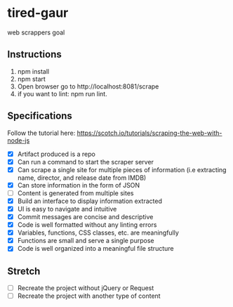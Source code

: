# tired-gaur
web scrappers goal

## Instructions

1. npm install
2. npm start
3. Open browser go to http://localhost:8081/scrape
4. if you want to lint: npm run lint.


## Specifications

Follow the tutorial here:  https://scotch.io/tutorials/scraping-the-web-with-node-js

- [x] Artifact produced is a repo
- [x] Can run a command to start the scraper server
- [x] Can scrape a single site for multiple pieces of information (i.e extracting name, director, and release date from IMDB)
- [x] Can store information in the form of JSON
- [ ] Content is generated from multiple sites
- [x] Build an interface to display information extracted
- [x] UI is easy to navigate and intuitive
- [x] Commit messages are concise and descriptive
- [x] Code is well formatted without any linting errors
- [x] Variables, functions, CSS classes, etc. are meaningfully
- [x] Functions are small and serve a single purpose
- [x] Code is well organized into a meaningful file structure

## Stretch

- [ ] Recreate the project without jQuery or Request
- [ ] Recreate the project with another type of content
